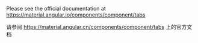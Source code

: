 Please see the official documentation at <https://material.angular.io/components/component/tabs>

请参阅 <https://material.angular.cn/components/component/tabs> 上的官方文档
